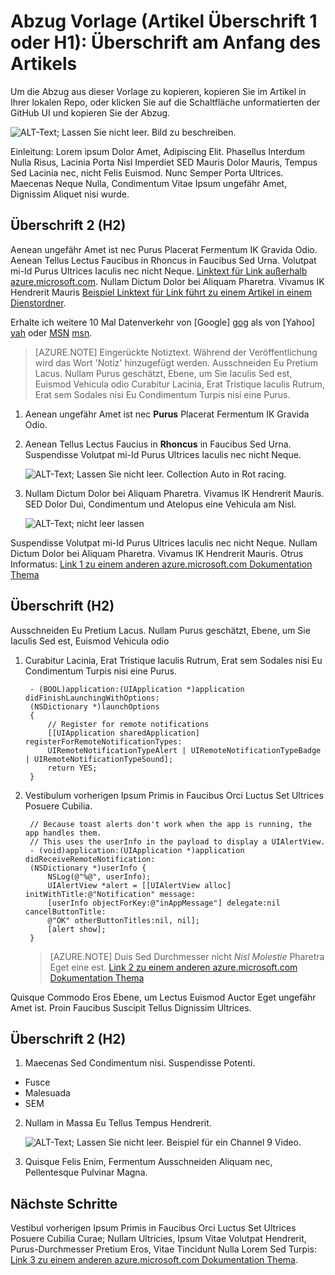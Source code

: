 <properties
   pageTitle="Seitentitel, die in der Browser-Registerkarte und Suchergebnissen angezeigt werden."
   description="Artikel Beschreibung, die Zielseiten und in den meisten Suchergebnisse angezeigt werden"
   services="service-name"
   documentationCenter="dev-center-name"
   authors="GitHub-alias-of-only-one-author"
   manager="manager-alias"
   editor=""/>

<tags
   ms.service="required"
   ms.devlang="may be required"
   ms.topic="article"
   ms.tgt_pltfrm="may be required"
   ms.workload="required"
   ms.date="mm/dd/yyyy"
   ms.author="Your MSFT alias or your full email address;semicolon separates two or more"/>

# <a name="markdown-template-article-heading-1-or-h1-heading-at-the-top-of-the-article"></a>Abzug Vorlage (Artikel Überschrift 1 oder H1): Überschrift am Anfang des Artikels

Um die Abzug aus dieser Vorlage zu kopieren, kopieren Sie im Artikel in Ihrer lokalen Repo, oder klicken Sie auf die Schaltfläche unformatierten der GitHub UI und kopieren Sie der Abzug.

  ![ALT-Text; Lassen Sie nicht leer. Bild zu beschreiben.][8]

Einleitung: Lorem ipsum Dolor Amet, Adipiscing Elit. Phasellus Interdum Nulla Risus, Lacinia Porta Nisl Imperdiet SED Mauris Dolor Mauris, Tempus Sed Lacinia nec, nicht Felis Euismod. Nunc Semper Porta Ultrices. Maecenas Neque Nulla, Condimentum Vitae Ipsum ungefähr Amet, Dignissim Aliquet nisi wurde.

## <a name="heading-2-h2"></a>Überschrift 2 (H2)

Aenean ungefähr Amet ist nec Purus Placerat Fermentum IK Gravida Odio. Aenean Tellus Lectus Faucibus in Rhoncus in Faucibus Sed Urna.  Volutpat mi-Id Purus Ultrices Iaculis nec nicht Neque. [Linktext für Link außerhalb azure.microsoft.com](http://weblogs.asp.net/scottgu). Nullam Dictum Dolor bei Aliquam Pharetra. Vivamus IK Hendrerit Mauris [Beispiel Linktext für Link führt zu einem Artikel in einem Dienstordner](../articles/expressroute/expressroute-bandwidth-upgrade.md).

Erhalte ich weitere 10 Mal Datenverkehr von [Google]  [ gog] als von [Yahoo]  [ yah] oder [MSN] [msn].

> [AZURE.NOTE] Eingerückte Notiztext.  Während der Veröffentlichung wird das Wort 'Notiz' hinzugefügt werden. Ausschneiden Eu Pretium Lacus. Nullam Purus geschätzt, Ebene, um Sie Iaculis Sed est, Euismod Vehicula odio Curabitur Lacinia, Erat Tristique Iaculis Rutrum, Erat sem Sodales nisi Eu Condimentum Turpis nisi eine Purus.

1. Aenean ungefähr Amet ist nec **Purus** Placerat Fermentum IK Gravida Odio.

2. Aenean Tellus Lectus Faucius in **Rhoncus** in Faucibus Sed Urna. Suspendisse Volutpat mi-Id Purus Ultrices Iaculis nec nicht Neque.

    ![ALT-Text; Lassen Sie nicht leer. Collection Auto in Rot racing.][5]

3. Nullam Dictum Dolor bei Aliquam Pharetra. Vivamus IK Hendrerit Mauris. SED Dolor Dui, Condimentum und Atelopus eine Vehicula am Nisl.

    ![ALT-Text; nicht leer lassen][6]


Suspendisse Volutpat mi-Id Purus Ultrices Iaculis nec nicht Neque. Nullam Dictum Dolor bei Aliquam Pharetra. Vivamus IK Hendrerit Mauris. Otrus Informatus: [Link 1 zu einem anderen azure.microsoft.com Dokumentation Thema](virtual-machines-windows-hero-tutorial.md)

## <a name="heading-h2"></a>Überschrift (H2)

Ausschneiden Eu Pretium Lacus. Nullam Purus geschätzt, Ebene, um Sie Iaculis Sed est, Euismod Vehicula odio

1. Curabitur Lacinia, Erat Tristique Iaculis Rutrum, Erat sem Sodales nisi Eu Condimentum Turpis nisi eine Purus.

        - (BOOL)application:(UIApplication *)application didFinishLaunchingWithOptions:
        (NSDictionary *)launchOptions
        {
            // Register for remote notifications
            [[UIApplication sharedApplication] registerForRemoteNotificationTypes:
            UIRemoteNotificationTypeAlert | UIRemoteNotificationTypeBadge | UIRemoteNotificationTypeSound];
            return YES;
        }

2. Vestibulum vorherigen Ipsum Primis in Faucibus Orci Luctus Set Ultrices Posuere Cubilia.

        // Because toast alerts don't work when the app is running, the app handles them.
        // This uses the userInfo in the payload to display a UIAlertView.
        - (void)application:(UIApplication *)application didReceiveRemoteNotification:
        (NSDictionary *)userInfo {
            NSLog(@"%@", userInfo);
            UIAlertView *alert = [[UIAlertView alloc] initWithTitle:@"Notification" message:
            [userInfo objectForKey:@"inAppMessage"] delegate:nil cancelButtonTitle:
            @"OK" otherButtonTitles:nil, nil];
            [alert show];
        }


    > [AZURE.NOTE] Duis Sed Durchmesser nicht <i>Nisl Molestie</i> Pharetra Eget eine est. [Link 2 zu einem anderen azure.microsoft.com Dokumentation Thema](web-sites-custom-domain-name.md)


Quisque Commodo Eros Ebene, um Lectus Euismod Auctor Eget ungefähr Amet ist. Proin Faucibus Suscipit Tellus Dignissim Ultrices.

## <a name="heading-2-h2"></a>Überschrift 2 (H2)

1. Maecenas Sed Condimentum nisi. Suspendisse Potenti.

  + Fusce
  + Malesuada
  + SEM

2. Nullam in Massa Eu Tellus Tempus Hendrerit.

    ![ALT-Text; Lassen Sie nicht leer. Beispiel für ein Channel 9 Video.][7]

3. Quisque Felis Enim, Fermentum Ausschneiden Aliquam nec, Pellentesque Pulvinar Magna.




<!--Every topic should have next steps and links to the next logical set of content to keep the customer engaged-->
## <a name="next-steps"></a>Nächste Schritte

Vestibul vorherigen Ipsum Primis in Faucibus Orci Luctus Set Ultrices Posuere Cubilia Curae; Nullam Ultricies, Ipsum Vitae Volutpat Hendrerit, Purus-Durchmesser Pretium Eros, Vitae Tincidunt Nulla Lorem Sed Turpis: [Link 3 zu einem anderen azure.microsoft.com Dokumentation Thema](storage-whatis-account.md).

<!--Image references-->
[5]: ./media/markdown-template-for-new-articles/octocats.png
[6]: ./media/markdown-template-for-new-articles/pretty49.png
[7]: ./media/markdown-template-for-new-articles/channel-9.png
[8]: ./media/markdown-template-for-new-articles/copytemplate.png

<!--Reference style links - using these makes the source content way more readable than using inline links-->
[gog]: http://google.com/        
[yah]: http://search.yahoo.com/  
[msn]: http://search.msn.com/    
